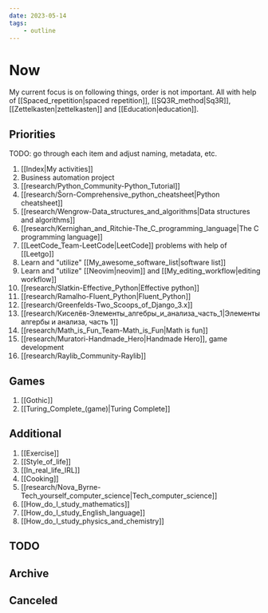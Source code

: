 ```yaml
---
date: 2023-05-14
tags:
    - outline
---
```


# Now

My current focus is on following things, order is not important. All with help
of [[Spaced_repetition|spaced repetition]], [[SQ3R_method|Sq3R]],
[[Zettelkasten|zettelkasten]] and [[Education|education]].

## Priorities

TODO: go through each item and adjust naming, metadata, etc.

1. [[Index|My activities]]
2. Business automation project
3. [[research/Python_Community-Python_Tutorial]]
4. [[research/Šorn-Comprehensive_python_cheatsheet|Python cheatsheet]]
5. [[research/Wengrow-Data_structures_and_algorithms|Data structures and algorithms]]
6. [[research/Kernighan_and_Ritchie-The_C_programming_language|The C programming language]]
7. [[LeetCode_Team-LeetCode|LeetCode]] problems with help of [[Leetgo]]
8. Learn and "utilize" [[My_awesome_software_list|software list]]
9. Learn and "utilize" [[Neovim|neovim]] and [[My_editing_workflow|editing workflow]]
11. [[research/Slatkin-Effective_Python|Effective python]]
12. [[research/Ramalho-Fluent_Python|Fluent_Python]]
13. [[research/Greenfelds-Two_Scoops_of_Django_3.x]]
16. [[research/Киселёв-Элементы_алгебры_и_анализа_часть_1|Элементы алгербы и анализа, часть 1]]
17. [[research/Math_is_Fun_Team-Math_is_Fun|Math is fun]]
10. [[research/Muratori-Handmade_Hero|Handmade Hero]], game development
14. [[research/Raylib_Community-Raylib]]

## Games

1. [[Gothic]]
2. [[Turing_Complete_(game)|Turing Complete]]

## Additional

1. [[Exercise]]
2. [[Style_of_life]]
3. [[In_real_life_IRL]]
4. [[Cooking]]
5. [[research/Nova_Byrne-Tech_yourself_computer_science|Tech_computer_science]]
6. [[How_do_I_study_mathematics]]
7. [[How_do_I_study_English_language]]
8. [[How_do_I_study_physics_and_chemistry]]

## TODO

## Archive

## Canceled
